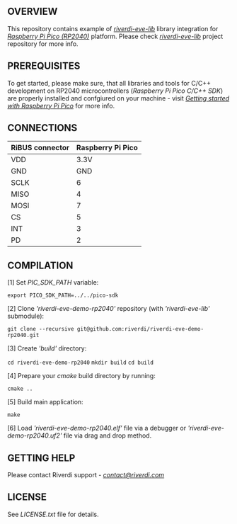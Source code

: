 OVERVIEW
--------
This repository contains example of [*riverdi-eve-lib*](https://github.com/riverdi/riverdi-eve-lib) library integration for [*Raspberry Pi Pico (RP2040)*](https://www.raspberrypi.com/products/raspberry-pi-pico/) platform. Please check [*riverdi-eve-lib*](https://github.com/riverdi/riverdi-eve-lib) project repository for more info.

PREREQUISITES
-------------

To get started, please make sure, that all libraries and tools for C/C++ development on RP2040 microcontrollers (*Raspberry Pi Pico C/C++ SDK*) are properly installed and confgiured on your machine - visit [*Getting started with Raspberry Pi Pico*](https://datasheets.raspberrypi.com/pico/getting-started-with-pico.pdf) for more info.

CONNECTIONS
-----------

|  RiBUS connector    | Raspberry Pi Pico |
| ---- | ----- |
| VDD  | 3.3V  |
| GND  | GND   |
| SCLK | 6     |
| MISO | 4     |
| MOSI | 7     |
| CS   | 5     |
| INT  | 3     |
| PD   | 2     |

COMPILATION
-----------

[1] Set *PIC_SDK_PATH* variable:

`export PICO_SDK_PATH=../../pico-sdk`

[2] Clone *'riverdi-eve-demo-rp2040'* repository (with *'riverdi-eve-lib'* submodule):

`git clone --recursive git@github.com:riverdi/riverdi-eve-demo-rp2040.git`

[3] Create *'build'* directory:

`cd riverdi-eve-demo-rp2040`
`mkdir build`
`cd build`

[4] Prepare your *cmake* build directory by running:

`cmake ..`

[5] Build main application:

`make`

[6] Load *'riverdi-eve-demo-rp2040.elf'* file via a debugger or *'riverdi-eve-demo-rp2040.uf2'* file via drag and drop method.

GETTING HELP
------------

Please contact Riverdi support - [*<contact@riverdi.com>*](contact@riverdi.com)

LICENSE
-------

See *LICENSE.txt* file for details.

